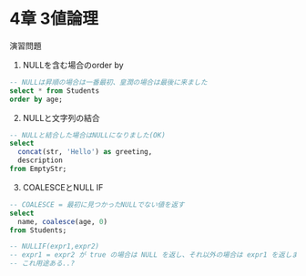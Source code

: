 # 4章 3値論理
演習問題
1. NULLを含む場合のorder by
```sql
-- NULLは昇順の場合は一番最初、皇潤の場合は最後に来ました
select * from Students
order by age;
```

2. NULLと文字列の結合
```sql
-- NULLと結合した場合はNULLになりました(OK)
select
  concat(str, 'Hello') as greeting,
  description
from EmptyStr;
```

3. COALESCEとNULL IF
```sql
-- COALESCE = 最初に見つかったNULLでない値を返す
select
  name, coalesce(age, 0)
from Students;

-- NULLIF(expr1,expr2)
-- expr1 = expr2 が true の場合は NULL を返し、それ以外の場合は expr1 を返します。これは、CASE WHEN expr1 = expr2 THEN NULL ELSE expr1 END と同じです。
-- これ用途ある..?
```

